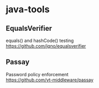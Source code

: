 # java-tools
## EqualsVerifier
equals() and hashCode() testing  
https://github.com/jqno/equalsverifier
## Passay
Password policy enforcement  
https://github.com/vt-middleware/passay
